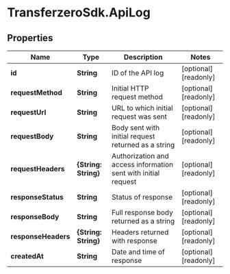 # TransferzeroSdk.ApiLog

## Properties

Name | Type | Description | Notes
------------ | ------------- | ------------- | -------------
**id** | **String** | ID of the API log | [optional] [readonly] 
**requestMethod** | **String** | Initial HTTP request method | [optional] [readonly] 
**requestUrl** | **String** | URL to which initial request was sent | [optional] [readonly] 
**requestBody** | **String** | Body sent with initial request returned as a string | [optional] [readonly] 
**requestHeaders** | **{String: String}** | Authorization and access information sent with initial request | [optional] [readonly] 
**responseStatus** | **String** | Status of response | [optional] [readonly] 
**responseBody** | **String** | Full response body returned as a string | [optional] [readonly] 
**responseHeaders** | **{String: String}** | Headers returned with response | [optional] [readonly] 
**createdAt** | **String** | Date and time of response | [optional] [readonly] 


